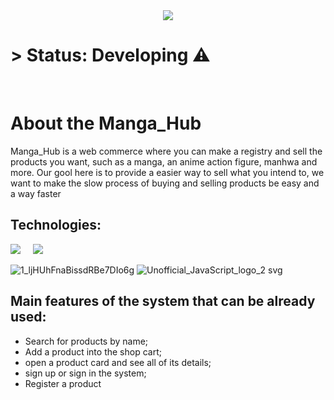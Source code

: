 <center><img src = "https://github.com/ViniciusKendy17/Manga_hub/assets/135672206/f7a2205e-4d98-4a1d-88e1-1a00e38a07ac" ></center>

<h1>> Status: Developing ⚠️</h1>
<br>
<h1>About the Manga_Hub</h1>
<p>Manga_Hub is a web commerce where you can make a registry and sell the products you want, such as a manga, an anime action figure, manhwa and more.
Our gool here is to provide a easier way to sell what you intend to, we want to make the slow process of buying and selling products be easy and a way faster</p>

<h2>Technologies:</h2>

<img src = "https://github.com/ViniciusKendy17/Manga_hub/assets/135672206/011d00e6-1cb3-4fd1-8004-d43756cbadc7" ></img>
<img src = "" ></img>
<img src = "" ></img>
<img src = "" ></img>
<img src = "" ></img>
<img src = "https://github.com/ViniciusKendy17/Manga_hub/assets/135672206/0654d61d-e07b-4ce7-8191-97ca73905fcb" ></img>

![1_ljHUhFnaBissdRBe7DIo6g](https://github.com/ViniciusKendy17/Manga_hub/assets/135672206/011d00e6-1cb3-4fd1-8004-d43756cbadc7)
![Unofficial_JavaScript_logo_2 svg](https://github.com/ViniciusKendy17/Manga_hub/assets/135672206/0654d61d-e07b-4ce7-8191-97ca73905fcb)

<h2>Main features of the system that can be already used:</h2>

+ Search for products by name;
+ Add a product into the shop cart;
+ open a product card and see all of its details;
+ sign up or sign in the system;
+ Register a product





